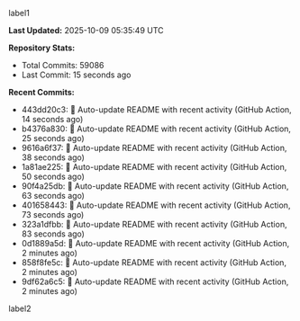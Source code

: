 
label1 
<!-- ACTIVITY_START -->
**Last Updated:** 2025-10-09 05:35:49 UTC

**Repository Stats:**
- Total Commits: 59086
- Last Commit: 15 seconds ago

**Recent Commits:**
- 443dd20c3: 🤖 Auto-update README with recent activity (GitHub Action, 14 seconds ago)
- b4376a830: 🤖 Auto-update README with recent activity (GitHub Action, 25 seconds ago)
- 9616a6f37: 🤖 Auto-update README with recent activity (GitHub Action, 38 seconds ago)
- 1a81ae225: 🤖 Auto-update README with recent activity (GitHub Action, 50 seconds ago)
- 90f4a25db: 🤖 Auto-update README with recent activity (GitHub Action, 63 seconds ago)
- 401658443: 🤖 Auto-update README with recent activity (GitHub Action, 73 seconds ago)
- 323a1dfbb: 🤖 Auto-update README with recent activity (GitHub Action, 83 seconds ago)
- 0d1889a5d: 🤖 Auto-update README with recent activity (GitHub Action, 2 minutes ago)
- 858f8fe5c: 🤖 Auto-update README with recent activity (GitHub Action, 2 minutes ago)
- 9df62a6c5: 🤖 Auto-update README with recent activity (GitHub Action, 2 minutes ago)
<!-- ACTIVITY_END -->

label2

